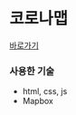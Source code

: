 # 코로나맵

[바로가기](https://icecream0910.github.io/wuhancorona/main.html)

### 사용한 기술
- html, css, js
- Mapbox

